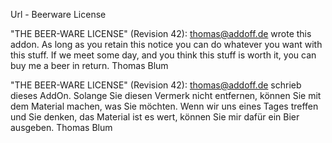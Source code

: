 Url - Beerware License


"THE BEER-WARE LICENSE" (Revision 42):
<thomas@addoff.de> wrote this addon. As long as you retain this notice you
can do whatever you want with this stuff. If we meet some day, and you think
this stuff is worth it, you can buy me a beer in return. Thomas Blum


"THE BEER-WARE LICENSE" (Revision 42):
<thomas@addoff.de> schrieb dieses AddOn. Solange Sie diesen Vermerk nicht entfernen, können
Sie mit dem Material machen, was Sie möchten. Wenn wir uns eines Tages treffen und Sie
denken, das Material ist es wert, können Sie mir dafür ein Bier ausgeben. Thomas Blum
